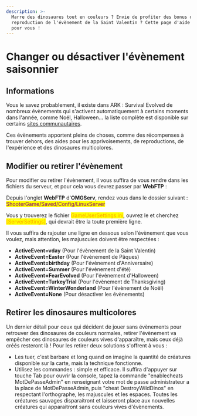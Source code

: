 ```yaml
---
description: >-
  Marre des dinosaures tout en couleurs ? Envie de profiter des bonus de
  reproduction de l'évènement de la Saint Valentin ? Cette page d'aide est faite
  pour vous !
---
```


# Changer ou désactiver l'évènement saisonnier &#x20;

## Informations

Vous le savez probablement, il existe dans ARK : Survival Evolved de nombreux évènements qui s'activent automatiquement à certains moments dans l'année, comme Noël, Halloween... la liste complète est disponible sur certains [sites communautaires](https://ark.fandom.com/wiki/Events).  &#x20;

Ces évènements apportent pleins de choses, comme des récompenses à trouver dehors, des aides pour les apprivoisements, de reproductions, de l'expérience et des dinosaures multicolores.



## Modifier ou retirer l'évènement

Pour modifier ou retirer l'évènement, il vous suffira de vous rendre dans les fichiers du serveur, et pour cela vous devrez passer par **WebFTP** :&#x20;

Depuis l'onglet **WebFTP** d'**OMGServ**, rendez vous dans le dossier suivant :  <mark style="color:purple;">ShooterGame/Saved/Config/LinuxServer</mark>

Vous y trouverez le fichier <mark style="color:orange;">GameUserSettings.ini</mark>, ouvrez le et cherchez <mark style="color:orange;">\[ServerSettings]</mark>, qui devrait être la toute première ligne.

Il vous suffira de rajouter une ligne en dessous selon l'évènement que vous voulez, mais attention, les majuscules doivent être respectées :&#x20;

* **ActiveEvent=vday** (Pour l'évènement de la Saint Valentin)
* **ActiveEvent=Easter** (Pour l'évènement de Pâques)
* **ActiveEvent=birthday** (Pour l'évènement d'Anniversaire)
* **ActiveEvent=Summer** (Pour l'évènement d'été)
* **ActiveEvent=FearEvolved** (Pour l'évènement d'Halloween)
* **ActiveEvent=TurkeyTrial** (Pour l'évènement de Thanksgiving)
* **ActiveEvent=WinterWonderland** (Pour l'évènement de Noël)
* **ActiveEvent=None** (Pour désactiver les évènements)&#x20;



## Retirer les dinosaures multicolores

Un dernier détail pour ceux qui décident de jouer sans évènements pour retrouver des dinosaures de couleurs normales, retirer l'évènement va empêcher ces dinosaures de couleurs vives d'apparaître, mais ceux déjà créés resteront là ! Pour les retirer deux solutions s'offrent à vous :&#x20;

* Les tuer, c'est barbare et long quand on imagine la quantité de créatures disponible sur la carte, mais la technique fonctionne.
* Utilisez les commandes : simple et efficace. Il suffira d'appuyer sur touche Tab pour ouvrir la console, tapez la commande "enablecheats MotDePasseAdmin" en renseignant votre mot de passe administrateur a la place de MotDePasseAdmin, puis "cheat DestroyWildDinos" en respectant l'orthographe, les majuscules et les espaces. Toutes les créatures sauvages disparaitront et laisseront place aux nouvelles créatures qui apparaitront sans couleurs vives d'évènements.
